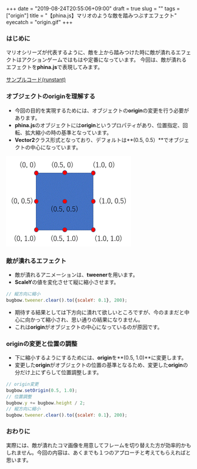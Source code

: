 +++
date = "2019-08-24T20:55:06+09:00"
draft = true
slug = ""
tags = ["origin"]
title = "【phina.js】マリオのような敵を踏みつぶすエフェクト"
eyecatch = "origin.gif"
+++

### はじめに
マリオシリーズが代表するように、敵を上から踏みつけた時に敵が潰れるエフェクトはアクションゲームではもはや定番になっています。
今回は、敵が潰れるエフェクトを**phina.js**で表現してみます。

[サンプルコード(runstant)](https://runstant.com/alkn203/projects/9ed08533)

### オブジェクトのoriginを理解する
* 今回の目的を実現するためには、オブジェクトの**origin**の変更を行う必要があります。
* **phina.js**のオブジェクトには**origin**というプロパティがあり、位置指定、回転、拡大縮小の時の基準となっています。
* **Vector2**クラス形式となっており、デフォルトは**(0.5, 0.5）**でオブジェクトの中心になっています。
  
![origin.gif](origin.gif)

### 敵が潰れるエフェクト
* 敵が潰れるアニメーションは、**tweener**を用います。
* **ScaleY**の値を変化させて縦に縮小させます。

```javascript
// 縦方向に縮小
bugbow.tweener.clear().to({scaleY: 0.1}, 200);
```

* 期待する結果としては下方向に潰れて欲しいところですが、今のままだと中心に向かって縮小され、思い通りの結果になりません。
* これは**origin**がオブジェクトの中心になっているのが原因です。

### originの変更と位置の調整

* 下に縮小するようにするためには、**origin**を**(0.5, 1.0)**に変更します。
* 変更した**origin**がオブジェクトの位置の基準となるため、変更した**origin**の分だけ上にずらして位置調整します。

```javascript
// origin変更
bugbow.setOrigin(0.5, 1.0);
// 位置調整
bugbow.y += bugbow.height / 2;
// 縦方向に縮小
bugbow.tweener.clear().to({scaleY: 0.1}, 200);
```

### おわりに
実際には、敵が潰れたコマ画像を用意してフレームを切り替えた方が効率的かもしれません。今回の内容は、あくまでも１つのアプローチと考えてもらえればと思います。